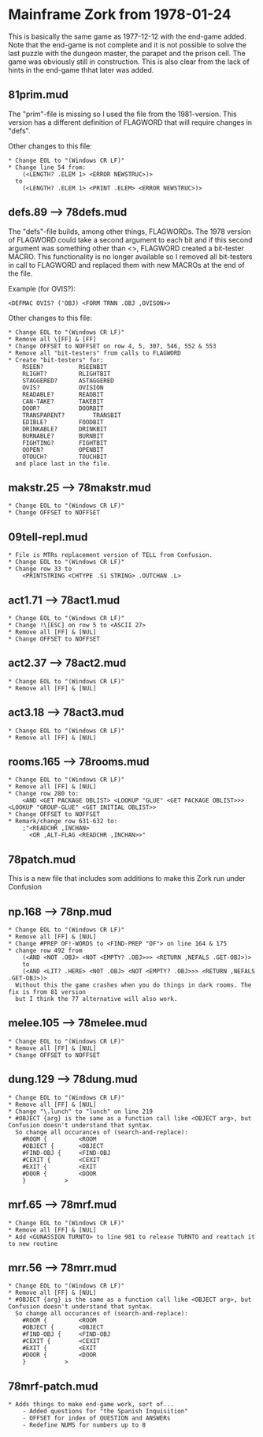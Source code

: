 # Mainframe Zork from 1978-01-24
This is basically the same game as 1977-12-12 with the end-game added. Note that the end-game is not complete and it is not possible to solve the last puzzle with the
dungeon master, the parapet and the prison cell. The game was obviously still in construction. This is also clear from the lack of hints in the end-game thhat later
was added.

## 81prim.mud
The "prim"-file is missing so I used the file from the 1981-version. This version has a different definition of FLAGWORD that will require changes in "defs".

Other changes to this file:
~~~
* Change EOL to "(Windows CR LF)"
* Change line 54 from:
	(<LENGTH? .ELEM 1> <ERROR NEWSTRUC>)>
  to
	(<LENGTH? .ELEM 1> <PRINT .ELEM> <ERROR NEWSTRUC>)>
~~~

## defs.89 --> 78defs.mud
The "defs"-file builds, among other things, FLAGWORDs. The 1978 version of FLAGWORD could take a second argument to each bit and if this second argument was something other than <>, FLAGWORD created a bit-tester MACRO. This functionality is no longer available so I removed all bit-testers in call to FLAGWORD and replaced them with new MACROs at the end of the file.

Example (for OVIS?):
~~~
<DEFMAC OVIS? ('OBJ) <FORM TRNN .OBJ ,OVISON>>
~~~
Other changes to this file:
~~~
* Change EOL to "(Windows CR LF)"
* Remove all \[FF] & [FF]
* Change OFFSET to NOFFSET on row 4, 5, 307, 546, 552 & 553
* Remove all "bit-testers" from calls to FLAGWORD
* Create "bit-testers" for:
	RSEEN?			RSEENBIT
	RLIGHT?			RLIGHTBIT
	STAGGERED?		ASTAGGERED
	OVIS?			OVISION
	READABLE?		READBIT
	CAN-TAKE?		TAKEBIT
	DOOR?			DOORBIT
	TRANSPARENT?		TRANSBIT
	EDIBLE?			FOODBIT
	DRINKABLE?		DRINKBIT
	BURNABLE?		BURNBIT
	FIGHTING?		FIGHTBIT
	OOPEN?			OPENBIT
	OTOUCH?			TOUCHBIT
  and place last in the file.
~~~

## makstr.25 --> 78makstr.mud
~~~
* Change EOL to "(Windows CR LF)"
* Change OFFSET to NOFFSET
~~~

## 09tell-repl.mud
~~~
* File is MTRs replacement version of TELL from Confusion.
* Change EOL to "(Windows CR LF)"
* Change row 33 to
    <PRINTSTRING <CHTYPE .S1 STRING> .OUTCHAN .L>
~~~

## act1.71 --> 78act1.mud
~~~
* Change EOL to "(Windows CR LF)"
* Change !\[ESC] on row 5 to <ASCII 27>
* Remove all [FF] & [NUL]
* Change OFFSET to NOFFSET
~~~

## act2.37 --> 78act2.mud
~~~
* Change EOL to "(Windows CR LF)"
* Remove all [FF] & [NUL]
~~~

## act3.18 --> 78act3.mud
~~~
* Change EOL to "(Windows CR LF)"
* Remove all [FF] & [NUL]
~~~

## rooms.165 --> 78rooms.mud
~~~
* Change EOL to "(Windows CR LF)"
* Remove all [FF] & [NUL]
* Change row 280 to:
	<AND <GET PACKAGE OBLIST> <LOOKUP "GLUE" <GET PACKAGE OBLIST>>> <LOOKUP "GROUP-GLUE" <GET INITIAL OBLIST>>
* Change OFFSET to NOFFSET
* Remark/change row 631-632 to:
	;"<READCHR ,INCHAN>
	  <OR ,ALT-FLAG <READCHR ,INCHAN>>"
~~~

## 78patch.mud
This is a new file that includes som additions to make this Zork run under Confusion

## np.168 --> 78np.mud
~~~
* Change EOL to "(Windows CR LF)"
* Remove all [FF] & [NUL]
* Change #PREP OF!-WORDS to <FIND-PREP "OF"> on line 164 & 175
* change row 492 from
	(<AND <NOT .OBJ> <NOT <EMPTY? .OBJ>>> <RETURN ,NEFALS .GET-OBJ>)>
	to
	(<AND <LIT? .HERE> <NOT .OBJ> <NOT <EMPTY? .OBJ>>> <RETURN ,NEFALS .GET-OBJ>)>
  Without this the game crashes when you do things in dark rooms. The fix is from 81 version
  but I think the 77 alternative will also work.
~~~

## melee.105 --> 78melee.mud
~~~
* Change EOL to "(Windows CR LF)"
* Remove all [FF] & [NUL]
* Change OFFSET to NOFFSET
~~~

## dung.129 --> 78dung.mud
~~~
* Change EOL to "(Windows CR LF)"
* Remove all [FF] & [NUL]
* Change "\.lunch" to "lunch" on line 219
* #OBJECT {arg} is the same as a function call like <OBJECT arg>, but Confusion doesn't understand that syntax. 
  So change all occurances of (search-and-replace):
	#ROOM {			<ROOM
	#OBJECT {		<OBJECT
	#FIND-OBJ {		<FIND-OBJ
	#CEXIT {		<CEXIT
	#EXIT {			<EXIT
	#DOOR {			<DOOR
	}			>
~~~

## mrf.65 --> 78mrf.mud
~~~
* Change EOL to "(Windows CR LF)"
* Remove all [FF] & [NUL]
* Add <GUNASSIGN TURNTO> to line 981 to release TURNTO and reattach it to new routine
~~~

## mrr.56 --> 78mrr.mud
~~~
* Change EOL to "(Windows CR LF)"
* Remove all [FF] & [NUL]
* #OBJECT {arg} is the same as a function call like <OBJECT arg>, but Confusion doesn't understand that syntax.
  So change all occurances of (search-and-replace):
	#ROOM {			<ROOM
	#OBJECT {		<OBJECT
	#FIND-OBJ {		<FIND-OBJ
	#CEXIT {		<CEXIT
	#EXIT {			<EXIT
	#DOOR {			<DOOR
	}			>
~~~

## 78mrf-patch.mud
~~~
* Adds things to make end-game work, sort of...
	- Added questions for "the Spanish Inquisition"
	- OFFSET for index of QUESTION and ANSWERs
	- Redefine NUMS for numbers up to 8
~~~
